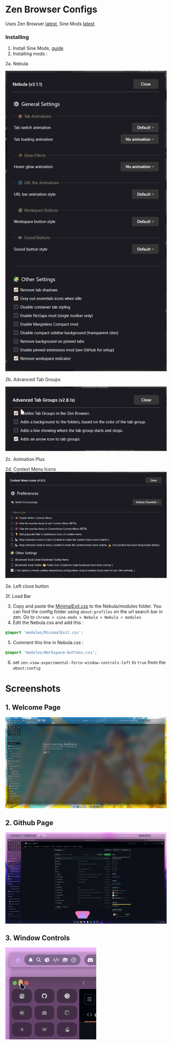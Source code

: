 # Zen Browser Configs

Uses Zen Browser [latest](https://github.com/zen-browser/desktop/releases/latest), Sine Mods [latest](https://github.com/CosmoCreeper/Sine/releases/latest)

### Installing

1. Install Sine Mods, [guide](https://github.com/CosmoCreeper/Sine/wiki/Installation#-automatic-installation-recommended)
2. Installing mods :

2a. Nebula

<img src="./settings/nebula.png"></img>

2b. Advanced Tab Groups

<img src="./settings/advanced_tab_groups.png">

2c. Animation Plus

2d. Context Menu Icons <img src="./settings/context_menu_icons.png">

2e. Left close button

2f. Load Bar

3. Copy and paste the [MinimalExit.css](./module/MinimalExit.css) to the Nebula/modules folder. You can find the config folder using `about:profiles` on the url search bar in zen. Go to `chrome > sine-mods > Nebula > Nebula > modules`
4. Edit the Nebula.css and add this :

```css
@import 'modules/MinimalExit.css';
```

5. Comment this line in Nebula.css :

```css
@import 'modules/Workspace-buttons.css';
```

6. set `zen.view.experimental-force-window-controls-left` to `true` from the `about:config`

# Screenshots

## 1. Welcome Page

<img src="./screenshots/welcome_page.jpg">

## 2. Github Page

<img src="./screenshots/github.png">

## 3. Window Controls

<img src="./screenshots/window_controls.png">
